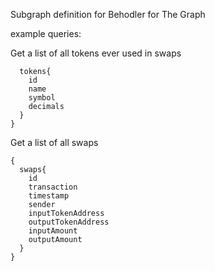 Subgraph definition for Behodler for The Graph


example queries:

Get a list of all tokens ever used in swaps
```{
  tokens{
    id
    name
    symbol
    decimals
  }
}
```

Get a list of all swaps
```
{
  swaps{
    id
    transaction
  	timestamp
  	sender
  	inputTokenAddress
  	outputTokenAddress
  	inputAmount
  	outputAmount
  }
}
```

